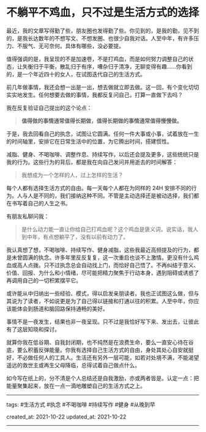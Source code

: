 # 不躺平不鸡血，只不过是生活方式的选择

最近，我的文章写得勤了些，朋友圈也发得勤了些。你见到的，是我的勤，见不到的，是我长达数年的不想写文、不想发圈、也很少自我对话。人至中年，有许多压力、不服气、无可奈何。具体有哪些，没必要提。

值得强调的是，我呈现的不是加速卷，不是打鸡血，而是如何努力调整自己的状态，让失衡归于平衡，散乱归于有序，嘈杂归于清净，无聊变得有趣……你看到的，是一个年近四十的女人，在试图迭代自己的生活方式。

前几年做事情，我还会想一出是一出，想去做就立即去做。这一回，有个变化切切实实地发生。任何想要去做的事情，我都反复问自己，打算一直做下去吗？

我在反复验证自己提出的这个论点：

> **值得做的事情通常值得长期做，值得长期做的事情通常值得慢慢做。**

于是，我去回看自己的执念，试图让它圆满。任何一件大事或小事，试着放在一生的时间轴里，安排它在日常生活中的位置，为它腾出时间，搭建惯性。

减脂、健身、不喝咖啡、调整作息、持续写作，以后还会提及更多，这些统统只是我的行为。这些行为的背后，都是我在向自己发问并用逝去的时间解答：

> 我想成为一个怎样的人，过上怎样的生活？

每个人都有选择生活方式的自由。每一天每个人都在为同样的 24H 安排不同的行为。人与人是不同的，我们接纳这种不同。不管是主动选择还是被动选择，我们都在书写着自己的人生之书。

有朋友私聊问我：

> 是什么动力能一直让你给自己打鸡血呢？这个鸡血是褒义词，说实话，我人到中年，有点想躺平了，没有以前有动力了。

我认真想了想，不喝咖啡、持续写作、健身减脂，这些我最近高频提及的行为，都是未曾圆满的执念。许多年里反反复复，这一次重启也谈不上激情。更没有什么鸡血或高人点拨。只不过执念总会自动找上门，而恰好自己悟了。不再纠结于意义、价值、回报、为什么和小情绪，尽可能把精力聚焦于行动本身，遇到阻碍或诱惑了再调用自己的一切积累摆平它。

或许能从中归纳出一些经验、模式，得以启发亲朋读者。我也正试图这么做，但与其说为了读者，不如说更是为了自己得以链接和打通以往的积累。人至中年，你应该能体会到肠道和脑回路保持通畅的美好。

事情不是一夜发生，结果也非一夜呈现。只不过是我恰好写下来、发出去，让彼此有了这层知晓和探讨。

就算你我在低谷期、自我封闭期，也不纯然是在浪费生命，要么一直安心待在谷底，要么积蓄反弹能量。你我有选择自己生活方式的自由，身处其处心自安就挺好，不必做任何人的工具人。生活还有另外一层可能，如若对处境不满，不能渴望遥远的救世主或再生父母降临，总得试着自己做点什么。

如今写在纸上的，分不清是个人总结还是自我激励，亦或两者皆是。认定一点：把能量聚集起来，放在一点一滴地雕塑自己的生活方式之上。

---

tags: #生活方式 #执念 #不喝咖啡 #持续写作 #健身 #从晚到早

created_at: 2021-10-22
updated_at: 2021-10-22

---

